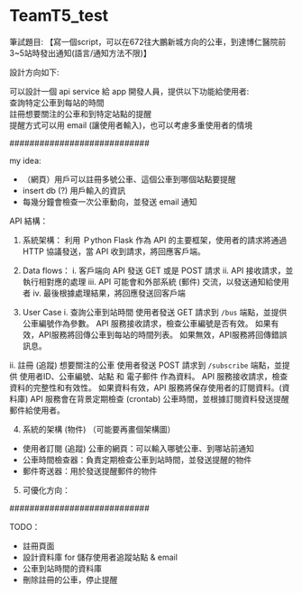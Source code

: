 # TeamT5_test

筆試題目:
【寫一個script，可以在672往大鵬新城方向的公車，到達博仁醫院前3~5站時發出通知(語言/通知方法不限)】

設計方向如下:

可以設計一個 api service 給 app 開發人員，提供以下功能給使用者:     
查詢特定公車到每站的時間   
註冊想要關注的公車和到特定站點的提醒     
提醒方式可以用 email (讓使用者輸入)，也可以考慮多重使用者的情境

############################

my idea:
- （網頁）用戶可以註冊多號公車、這個公車到哪個站點要提醒
- insert db (?) 用戶輸入的資訊
- 每幾分鐘會檢查一次公車動向，並發送 email 通知


API 結構：
1. 系統架構：
利用 Ｐython Flask 作為 API 的主要框架，使用者的請求將通過 HTTP 協議發送，當 API 收到請求，將回應客戶端。

2. Data flows：
i. 客戶端向 API 發送 GET 或是 POST 請求
ii. API 接收請求，並執行相對應的處理
iii. API 可能會和外部系統 (郵件) 交流，以發送通知給使用者
iv. 最後根據處理結果，將回應發送回客戶端

3. User Case
i. 查詢公車到站時間
使用者發送 GET 請求到 `/bus` 端點，並提供公車編號作為參數。
API 服務接收請求，檢查公車編號是否有效。
如果有效，API服務將回傳公車到每站的時間列表。
如果無效，API服務將回傳錯誤訊息。

ii. 註冊 (追蹤) 想要關注的公車
使用者發送 POST 請求到 `/subscribe` 端點，並提供 使用者ID、公車編號、站點 和 電子郵件 作為資料。
API 服務接收請求，檢查資料的完整性和有效性。
如果資料有效，API 服務將保存使用者的訂閱資料。(資料庫)
API 服務會在背景定期檢查 (crontab) 公車時間，並根據訂閱資料發送提醒郵件給使用者。

4. 系統的架構 (物件) （可能要再畫個架構圖）
- 使用者訂閱 (追蹤) 公車的網頁：可以輸入哪號公車、到哪站前通知
- 公車時間檢查器：負責定期檢查公車到站時間，並發送提醒的物件
- 郵件寄送器：用於發送提醒郵件的物件

5. 可優化方向：

############################

TODO：
- 註冊頁面
- 設計資料庫 for 儲存使用者追蹤站點 & email
- 公車到站時間的資料庫
- 刪除註冊的公車，停止提醒
